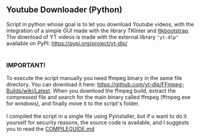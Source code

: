 ## Youtube Downloader (Python)

Script in python whose goal is to let you download Youtube videos, with the integration of a simple GUI made with the library TKInter and [ttkbootstrap](https://github.com/israel-dryer/ttkbootstrap/).
<br>The download of YT videos is made with the external library `"yt-dlp"` available on PyPI: https://pypi.org/project/yt-dlp/
<br>
<br>
### IMPORTANT!
To execute the script manually you need ffmpeg binary in the same file directory. You can download it here: https://github.com/yt-dlp/FFmpeg-Builds/wiki/Latest. When you download the ffmpeg build, extract the compressed file and search for the main binary called ffmpeg (ffmpeg.exe for windows), and finally move it to the script's folder.
<br><br>I compiled the script in a single file using Pyinstaller, but if u want to do it yourself for security reasons, the source code is available, and I suggests you to read the [COMPILEGUIDE.md](COMPILEGUIDE.md)
